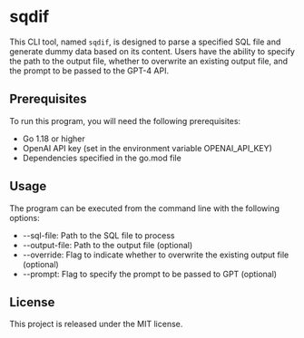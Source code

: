 # sqdif
This CLI tool, named `sqdif`, is designed to parse a specified SQL file and generate dummy data based on its content. Users have the ability to specify the path to the output file, whether to overwrite an existing output file, and the prompt to be passed to the GPT-4 API.


## Prerequisites
To run this program, you will need the following prerequisites:
- Go 1.18 or higher
- OpenAI API key (set in the environment variable OPENAI_API_KEY)
- Dependencies specified in the go.mod file
## Usage
The program can be executed from the command line with the following options:
- --sql-file: Path to the SQL file to process
- --output-file: Path to the output file (optional)
- --override: Flag to indicate whether to overwrite the existing output file (optional)
- --prompt: Flag to specify the prompt to be passed to GPT (optional)
## License
This project is released under the MIT license.
